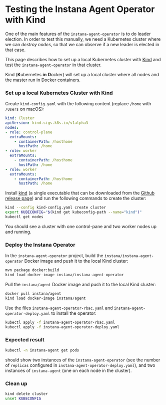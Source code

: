 Testing the Instana Agent Operator with Kind
============================================

One of the main features of the `instana-agent-operator` is to do leader election. In order to test this manually, we need a Kubernetes cluster where we can _destroy nodes_, so that we can observe if a new leader is elected in that case.

This page describes how to set up a local Kubernetes cluster with [Kind](https://kind.sigs.k8s.io/) and test the `instana-agent-operator` in that cluster.

Kind (**K**ubernetes **in** **D**ocker) will set up a local cluster where all nodes and the master run in Docker containers.

### Set up a local Kubernetes Cluster with Kind

Create `kind-config.yaml` with the following content (replace `/home` with `/Users` on macOS):

```yaml
kind: Cluster
apiVersion: kind.sigs.k8s.io/v1alpha3
nodes:
- role: control-plane
  extraMounts:
    - containerPath: /hosthome
      hostPath: /home
- role: worker
  extraMounts:
    - containerPath: /hosthome
      hostPath: /home
- role: worker
  extraMounts:
    - containerPath: /hosthome
      hostPath: /home
```

Install [kind](https://kind.sigs.k8s.io/) (a single executable that can be downloaded from the [Github release page](https://github.com/kubernetes-sigs/kind/releases)) and run the following commands to create the cluster:

```sh
kind --config kind-config.yaml create cluster
export KUBECONFIG="$(kind get kubeconfig-path --name="kind")"
kubectl get nodes
```

You should see a cluster with one control-pane and two worker nodes up and running.

### Deploy the Instana Operator

In the `instana-agent-operator` project, build the `instana/instana-agent-operator` Docker image and push it to the local Kind cluster:

```sh
mvn package docker:build
kind load docker-image instana/instana-agent-operator
```

Pull the `instana/agent` Docker image and push it to the local Kind cluster:

```sh
docker pull instana/agent
kind load docker-image instana/agent
```

Use the files `instana-agent-operator-rbac.yaml` and `instana-agent-operator-deploy.yaml` to install the operator:

```sh
kubectl apply -f instana-agent-operator-rbac.yaml
kubectl apply -f instana-agent-operator-deploy.yaml
```

### Expected result

```sh
kubectl -n instana-agent get pods
```

should show two instances of the `instana-agent-operator` (see the number of `replicas` configured in `instana-agent-operator-deploy.yaml`), and two instances of `instana-agent` (one on each node in the cluster).

### Clean up

```sh
kind delete cluster
unset KUBECONFIG
```
